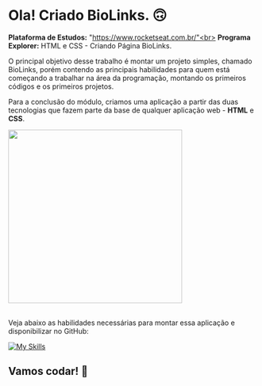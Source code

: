 # Ola! Criado BioLinks. 🙃

<strong>Plataforma de Estudos:</strong> "https://www.rocketseat.com.br/"<br>
<strong>Programa Explorer:</strong> HTML e CSS - Criando Página BioLinks.

O principal objetivo desse trabalho é montar um projeto simples, chamado BioLinks, porém contendo as principais habilidades para quem está começando a trabalhar na área da programação, montando os primeiros códigos e os primeiros projetos.

Para a conclusão do módulo, criamos uma aplicação a partir das duas tecnologias que fazem parte da base de qualquer aplicação web - <strong>HTML</strong> e <strong>CSS</strong>.

<div align="left">
<img src="https://user-images.githubusercontent.com/25811685/178326568-9ef690e5-0f7c-4ff2-9533-4f8aa63eaad1.png" width="350px" />
</div>
</br>

Veja abaixo as habilidades necessárias para montar essa aplicação e disponibilizar no GitHub: </br>

[![My Skills](https://skillicons.dev/icons?i=html,css,git)](https://skillicons.dev)

## Vamos codar! 🚀
